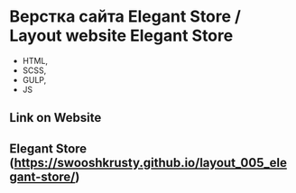 # Верстка сайта Elegant Store / Layout website Elegant Store

- HTML,
- SCSS,
- GULP,
- JS

## Link on Website
## Elegant Store (https://swooshkrusty.github.io/layout_005_elegant-store/)

